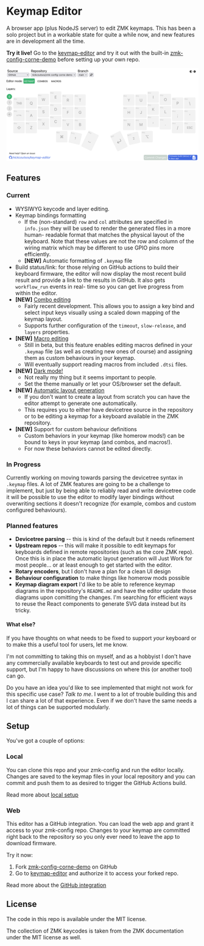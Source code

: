 # Keymap Editor

A browser app (plus NodeJS server) to edit ZMK keymaps. This has been a solo
project but in a workable state for quite a while now, and new features are in
development all the time.

**Try it live!** Go to the [keymap-editor] and try it out with the built-in
[zmk-config-corne-demo] before setting up your own repo.

![Screenshot](./screenshots/editor-screenshot.png)

## Features

### Current

* WYSIWYG keycode and layer editing.
* Keymap bindings formatting
  * If the (non-standard) `row` and `col` attributes are specified in
    `info.json` they will be used to render the generated files in a more human-
    readable format that matches the physical layout of the keyboard. Note that
    these values are not the row and column of the wiring matrix which may be
    different to use GPIO pins more efficiently.
  * **\[NEW\]** Automatic formatting of `.keymap` file
* Build status/link: for those relying on GitHub actions to build their keyboard
  firmware, the editor will now display the most recent build result and provide
  a link to the results in GitHub. It also gets `workflow_run` events in real-
  time so you can get live progress from within the editor.
* **\[NEW\]**  [Combo editing](./screenshots/editor-screenshot-combos.png)
  * Fairly recent development. This allows you to assign a key bind and select
    input keys visually using a scaled down mapping of the keymap layout.
  * Supports further configuration of the `timeout`, `slow-release`, and
    `layers` properties.
* **\[NEW\]** [Macro editing](./screenshots/editor-screenshot-macros.png)
  * Still in beta, but this feature enables editing macros defined in your
    `.keymap` file (as well as creating new ones of course) and assigning them
    as custom behaviours in your keymap.
  * Will eventually support reading macros from included `.dtsi` files.
* **\[NEW\]** [Dark mode!](./screenshots/editor-screenshot-darkmode.png)
    * Not really my thing but it seems important to people.
    * Set the theme manually or let your OS/browser set the default.
* **\[NEW\]** [Automatic layout generation](./screenshots/layout-example.png)
    * If you don't want to create a layout from scratch you can have the editor
      attempt to generate one automatically.
    * This requires you to either have devicetree source in the repository or to
      be editing a keymap for a keyboard available in the ZMK repository.
* **\[NEW\]** Support for custom behaviour definitions
    * Custom behaviors in your keymap (like homerow mods!) can be bound to keys
      in your keymap (and combos, and macros!).
    * For now these behaviors cannot be edited directly.

### In Progress

Currently working on moving towards parsing the devicetree syntax in `.keymap`
files. A lot of ZMK features are going to be a challenge to implement, but just
by being able to reliably read and write devicetree code it will be possible to
use the editor to modify layer bindings without overwriting sections it doesn't
recognize (for example, combos and custom configured behaviours).

### Planned features

* **Devicetree parsing** -- this is kind of the default but it needs refinement
* **Upstream repos** -- this will make it possible to edit keymaps for keyboards
  defined in remote repositories (such as the core ZMK repo). Once this is in
  place the automatic layout generation will Just Work for most people... or at
  least enough to get started with the editor.
* **Rotary encoders**, but I don't have a plan for a clean UI design
* **Behaviour configuration** to make things like homerow mods possible
* **Keymap diagram export** I'd like to be able to reference keymap diagrams in
  the repository's `README.md` and have the editor update those diagrams upon
  comitting the changes. I'm searching for efficient ways to reuse the React
  components to generate SVG data instead but its tricky.

#### What else?

If you have thoughts on what needs to be fixed to support _your_ keyboard or to
make this a useful tool for users, let me know.

I'm not committing to taking this on myself, and as a hobbyist I don't have any
commercially available keyboards to test out and provide specific support, but
I'm happy to have discussions on where this (or another tool) can go.

Do you have an idea you'd like to see implemented that might not work for this
specific use case? _Talk to me_. I went to a lot of trouble building this and I
can share a lot of that experience. Even if we don't have the same needs a lot
of things can be supported modularly.


## Setup

You've got a couple of options:

### Local

You can clone this repo and your zmk-config and run the editor locally. Changes
are saved to the keymap files in your local repository and you can commit and
push them to as desired to trigger the GitHub Actions build.

Read more about [local setup](running-locally.md)

### Web

This editor has a GitHub integration. You can load the web app and grant it
access to your zmk-config repo. Changes to your keymap are committed right back
to the repository so you only ever need to leave the app to download firmware.

Try it now:

1. Fork [zmk-config-corne-demo] on GitHub
2. Go to [keymap-editor] and authorize it to access your forked repo.

Read more about the [GitHub integration](api/services/github/README.md)


## License

The code in this repo is available under the MIT license.

The collection of ZMK keycodes is taken from the ZMK documentation under the MIT
license as well.

[keymap-editor]: https://nickcoutsos.github.io/keymap-editor/
[zmk-config-corne-demo]: https://github.com/nickcoutsos/zmk-config-corne-demo
